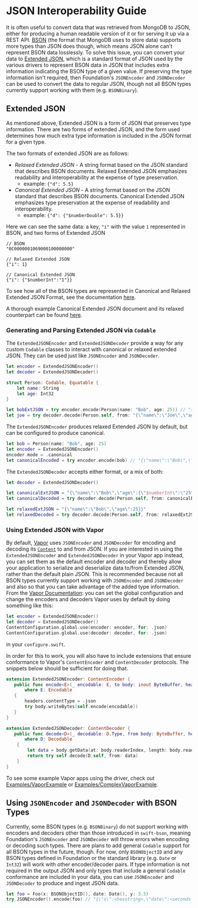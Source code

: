 # JSON Interoperability Guide
It is often useful to convert data that was retrieved from MongoDB to JSON, either for producing a human readable 
version of it or for serving it up via a REST API. [BSON](bsonspec.org) (the format that MongoDB uses to store data) 
supports more types than JSON does though, which means JSON alone can't represent BSON data losslessly. To solve this issue, you can convert your data to [Extended JSON](https://docs.mongodb.com/manual/reference/mongodb-extended-json/), 
which is a standard format of JSON used by the various drivers to represent BSON data in JSON that includes extra 
information indicating the BSON type of a given value. If preserving the type information isn't required, 
then Foundation's `JSONEncoder` and `JSONDecoder` can be used to convert the data to regular JSON, though not all 
BSON types currently support working with them (e.g. `BSONBinary`).

## Extended JSON

As mentioned above, Extended JSON is a form of JSON that preserves type information. There are two forms of extended JSON, and the form used determines how much extra type information is included in the JSON format for a given type.

The two formats of extended JSON are as follows:
- _Relaxed Extended JSON_ - A string format based on the JSON standard that describes BSON documents. 
Relaxed Extended JSON emphasizes readability and interoperability at the expense of type preservation.
   -  example: `{"d": 5.5}`
- _Canonical Extended JSON_ - A string format based on the JSON standard that describes BSON documents. 
Canonical Extended JSON emphasizes type preservation at the expense of readability and interoperability.
    - example: `{"d": {"$numberDouble": 5.5}}`


Here we can see the same data: a key, `"i"` with the value `1` represented in BSON, and two forms of Extended JSON
```
// BSON
"0C0000001069000100000000"

// Relaxed Extended JSON
{"i": 1}

// Canonical Extended JSON
{"i": {"$numberInt":"1"}}
```
To see how all of the BSON types are represented in Canonical and Relaxed Extended JSON Format, see the documentation
[here](https://docs.mongodb.com/manual/reference/mongodb-extended-json/#bson-data-types-and-associated-representations). 

A thorough example Canonical Extended JSON document and its relaxed counterpart can be found 
[here](https://github.com/mongodb/specifications/blob/master/source/extended-json.rst#canonical-extended-json-example).

### Generating and Parsing Extended JSON via `Codable`
The `ExtendedJSONEncoder` and `ExtendedJSONDecoder` provide a way for any custom `Codable` classes to interact with 
canonical or relaxed extended JSON. They can be used just like `JSONEncoder` and `JSONDecoder`.
```swift
let encoder = ExtendedJSONEncoder()
let decoder = ExtendedJSONDecoder()

struct Person: Codable, Equatable {
    let name: String
    let age: Int32
}

let bobExtJSON = try encoder.encode(Person(name: "Bob", age: 25)) // "{\"name\":\"Bob\",\"age\":25}}"
let joe = try decoder.decode(Person.self, from: "{\"name\":\"Joe\",\"age\":34}}".data(using: .utf8)!)
```

The `ExtendedJSONEncoder` produces relaxed Extended JSON by default, but can be configured to produce canonical.
```swift
let bob = Person(name: "Bob", age: 25)
let encoder = ExtendedJSONEncoder()
encoder.mode = .canonical
let canonicalEncoded = try encoder.encode(bob) // "{\"name\":\"Bob\",\"age\":{\"$numberInt\":\"25\"}}"
```
The `ExtendedJSONDecoder` accepts either format, or a mix of both:
```swift
let decoder = ExtendedJSONDecoder()

let canonicalExtJSON = "{\"name\":\"Bob\",\"age\":{\"$numberInt\":\"25\"}}"
let canonicalDecoded = try decoder.decode(Person.self, from: canonicalExtJSON.data(using: .utf8)!) // bob

let relaxedExtJSON = "{\"name\":\"Bob\",\"age\":25}}"
let relaxedDecoded = try decoder.decode(Person.self, from: relaxedExtJSON.data(using: .utf8)!) // bob
```

### Using Extended JSON with Vapor
By default, [Vapor](https://docs.vapor.codes/4.0/) uses `JSONEncoder` and `JSONDecoder` for encoding and decoding its [`Content`](https://docs.vapor.codes/4.0/content/) to and from JSON.
If you are interested in using the `ExtendedJSONEncoder` and `ExtendedJSONDecoder` in your 
Vapor app instead, you can set them as the default encoder and decoder and thereby allow your 
application to serialize and deserialize data to/from Extended JSON, rather than the default plain JSON. 
This is recommended because not all BSON types currently support working with `JSONEncoder` and `JSONDecoder` and 
also so that you can take advantage of the added type information.
From the [Vapor Documentation](https://docs.vapor.codes/4.0/content/#override-defaults): 
you can set the global configuration and change the encoders and decoders Vapor uses by default 
by doing something like this: 

```swift
let encoder = ExtendedJSONEncoder()
let decoder = ExtendedJSONDecoder()
ContentConfiguration.global.use(encoder: encoder, for: .json)
ContentConfiguration.global.use(decoder: decoder, for: .json)
```
 in your `configure.swift`.
 
 In order for this to work, you will also have to include extensions that ensure conformance to Vapor's 
 `ContentEncoder` and `ContentDecoder` protocols. The snippets below should be sufficient for doing that.
 ```swift
extension ExtendedJSONEncoder: ContentEncoder {
    public func encode<E>(_ encodable: E, to body: inout ByteBuffer, headers: inout HTTPHeaders) throws 
        where E: Encodable
    {
        headers.contentType = .json
        try body.writeBytes(self.encode(encodable))
    }
}
 ```

```swift
extension ExtendedJSONDecoder: ContentDecoder {
   public func decode<D>(_ decodable: D.Type, from body: ByteBuffer, headers: HTTPHeaders) throws -> D
       where D: Decodable
    {
        let data = body.getData(at: body.readerIndex, length: body.readableBytes) ?? Data()
        return try self.decode(D.self, from: data)
    }
}
 ```

To see some example Vapor apps using the driver, check out
[Examples/VaporExample](https://github.com/mongodb/mongo-swift-driver/tree/master/Examples/VaporExample) or 
[Examples/ComplexVaporExample](https://github.com/mongodb/mongo-swift-driver/tree/master/Examples/ComplexVaporExample).

## Using `JSONEncoder` and `JSONDecoder` with BSON Types

Currently, some BSON types (e.g. `BSONBinary`) do not support working with encoders and decoders other than those introduced in `swift-bson`, meaning Foundation's `JSONEncoder` and `JSONDecoder` will throw errors when encoding or decoding such types. There are plans to add general `Codable` support for all BSON types in the future, though. For now, only `BSONObjectID` and any BSON types defined in Foundation or the standard library (e.g. `Date` or `Int32`) will work with other encoder/decoder pairs. If type information is not required in the output JSON and only types that include a general `Codable` conformance are included in your data, you can use `JSONEncoder` and `JSONDecoder` to produce and ingest JSON data.

``` swift
let foo = Foo(x: BSONObjectID(), date: Date(), y: 3.5)
try JSONEncoder().encode(foo) // "{\"x\":<hexstring>,\"date\":<seconds since reference date>,\"y\":3.5}"
```
